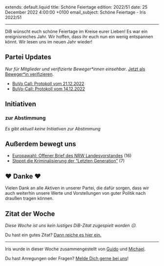 
extends: default.liquid
title: Schöne Feiertage
edition: 2022/51
date: 25 December 2022 4:00:00 +0100
email_subject: Schöne Feiertage - Iris 2022/51

---
DiB wünscht euch schöne Feiertage im Kreise eurer Lieben! Es war ein ereignisreiches Jahr. Wir hoffen, dass ihr euch nun ein wenig entspannen könnt. Wir lesen uns im neuen Jahr wieder!


## Partei Updates

_Nur für Mitglieder und verifizierte Beweger\*innen einsehbar_. [Jetzt als Beweger\*in verifizieren](https://dib.de/bewegerin-werden/).

 - [BuVo Call: Protokoll vom 21.12.2022](https://marktplatz.dib.de/t/buvo-call-protokoll-vom-21-12-2022/39795)
 - [BuVo-Call: Protokoll vom 14.12.2022](https://marktplatz.dib.de/t/buvo-call-protokoll-vom-14-12-2022/39784)

## Initiativen

### zur Abstimmung
_Es gibt aktuell keine Initiativen zur Abstimmung_


## Außerdem bewegt uns

 - [Europawahl: Offener Brief des NRW Landesvorstandes](https://marktplatz.dib.de/t/europawahl-offener-brief-des-nrw-landesvorstandes/39792) (16)
 - [Stoppt die Kriminalisierung der &ldquo;Letzten Generation&rdquo;](https://marktplatz.dib.de/t/stoppt-die-kriminalisierung-der-letzten-generation/39788) (7)


## ❤️ Danke ❤️
Vielen Dank an alle Aktiven in unserer Partei, die dafür sorgen, dass wir auch weiterhin unsere Werte und Vorstellungen von guter Politik nach draußen tragen können.

## Zitat der Woche
_Diese Woche ist uns kein lustiges DiB-Zitat zugespielt worden ☹._

Du hast ein gutes Zitat? [Dann reiche es hier ein.](https://marktplatz.dib.de/t/fortsetzung-lustige-dib-zitate/24431)


---

Iris wurde in dieser Woche zusammengestellt von [Guido](https://marktplatz.dib.de/u/Guido/) und [Michael](https://marktplatz.dib.de/u/MichaelVoss/).

Du hast Anregungen oder Fragen? [Melde Dich gerne bei uns](https://marktplatz.dib.de/t/neu-iris-die-woechtliche-zusammenfasssung-zum-sonntagsbrunch/10990)!

